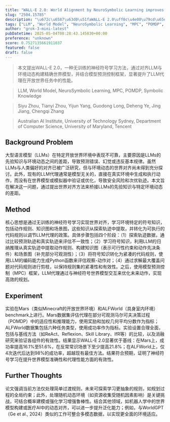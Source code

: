 ```yaml
---
title: "WALL-E 2.0: World Alignment by NeuroSymbolic Learning improves World Model-based LLM Agents"
slug: "2504.15785"
description: "\u672c\u6587\u63d0\u51faWALL-E 2.0\uff0c\u4e00\u79cd\u65e0\u8bad\u7ec3\u7684\u795e\u7ecf\u7b26\u53f7\u5b66\u4e60\u65b9\u6cd5\uff0c\u901a\u8fc7\u5bf9\u9f50LLM\u4e0e\u73af\u5883\u52a8\u6001\u6784\u5efa\u7cbe\u786e\u4e16\u754c\u6a21\u578b\uff0c\u5e76\u7ed3\u5408\u6a21\u578b\u9884\u6d4b\u63a7\u5236\u6846\u67b6\uff0c\u663e\u8457\u63d0\u5347\u4e86LLM\u4ee3\u7406\u5728\u5f00\u653e\u4e16\u754c\u4efb\u52a1\u4e2d\u7684\u6027\u80fd\u3002"
tags: ["LLM", "World Model", "NeuroSymbolic Learning", "MPC", "POMDP", "Symbolic Knowledge"]
author: "grok-3-mini-latest"
pubDatetime: 2025-05-04T08:28:43.145830+00:00
preference: "unknown"
score: 0.7527135661911037
featured: false
draft: false
---
```


> 本文提出WALL-E 2.0，一种无训练的神经符号学习方法，通过对齐LLM与环境动态构建精确世界模型，并结合模型预测控制框架，显著提升了LLM代理在开放世界任务中的性能。

> LLM, World Model, NeuroSymbolic Learning, MPC, POMDP, Symbolic Knowledge 

> Siyu Zhou, Tianyi Zhou, Yijun Yang, Guodong Long, Deheng Ye, Jing Jiang, Chengqi Zhang

> Australian AI Institute, University of Technology Sydney, Department of Computer Science, University of Maryland, Tencent 

## Background Problem

大型语言模型（LLMs）在特定开放世界环境中表现不可靠，主要原因是LLMs的先验知识与环境动态之间的差距，导致预测错误、幻觉或违反基本规律。虽然LLMs与人类偏好的对齐已被广泛研究，但与环境动态的世界对齐尚未得到充分探讨。此外，现有的LLM代理通常是模型无关的，直接在真实环境中生成和执行动作，而没有在世界模型或模拟器中验证或优化，导致安全风险和次优轨迹。本文旨在解决这一问题，通过提出世界对齐方法来桥接LLMs的先验知识与特定环境动态的差距。

## Method

核心思想是通过无训练的神经符号学习实现世界对齐，学习环境特定的符号知识，包括动作规则、知识图和场景图，这些知识从探索轨迹中提取，并转化为可执行的代码规则以调节LLM代理的政策。具体步骤包括四个阶段：（1）探索轨迹数据，通过比较预测轨迹和真实轨迹来评估不一致性；（2）学习符号知识，利用LLM的归纳推理从真实轨迹中提取动作规则、构建知识图（表示可行性约束和动作先决条件）和场景图（补充部分可观测性）；（3）将符号知识转化为紧凑的代码规则，使用LLM的编码能力生成Python函数来评估观察-动作对；（4）通过求解最大覆盖问题对代码规则进行剪枝，以保持规则集的紧凑性和有效性。之后，使用模型预测控制（MPC）框架，LLM代理通过与神经符号世界模型交互来优化未来动作，实现高效的规划。

## Experiment

实验在Mars（类似Minecraft的开放世界环境）和ALFWorld（具身室内环境）benchmark上进行。Mars数据集评估代理在部分可观测马尔可夫决策过程（POMDP）中的适应性和推理能力，使用奖励和加权几何平均分数作为指标；ALFWorld数据集包括六种任务类型，使用成功率作为指标。实验设置合理全面，包括与基线方法（如ReAct、Reflexion、Skill Library、IfR等）的比较，以及消融研究来验证各组件的有效性。结果显示WALL-E 2.0显著优于基线：在Mars上，成功率提高16.1%至51.6%，在反常常识场景下至少提高21.8%；在ALFWorld上，仅4次迭代后达到98%的成功率，超越现有最佳方法。结果符合预期，证明了神经符号学习在提升世界模型准确性和代理性能方面的有效性。

## Further Thoughts 

论文强调当前方法仅处理简单过渡规则，未来可探索学习更抽象的规则，如规划过程的全局约束；此外，处理随机动态环境（如资源收集受随机因素影响）是关键挑战，可结合概率建模或强化学习增强鲁棒性。结合其他领域，如机器人学中的世界模型构建或医疗AI中的动态对齐，可以进一步提升泛化能力；例如，与WorldGPT（Ge et al., 2024）类似的工作可整合多模态数据，以实现更全面的环境适应。